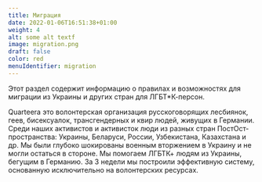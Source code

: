 ```yaml
---
title: Миграция
date: 2022-01-06T16:51:38+01:00
weight: 4
alt: some alt textf
image: migration.png
draft: false
color: red
menuIdentifier: migration
---
```

Этот раздел содержит информацию о правилах и возможностях для миграции из Украины и других стран для ЛГБТ*К-персон.

Quarteera это волонтерская организация русскоговорящих лесбиянок, геев, бисексуалок, трансгендерных и квир людей, живущих в Германии. Среди наших активистов и активисток люди из разных стран ПостОст-пространства: Украины, Беларуси, России, Узбекистана, Казахстана и др. Мы были глубоко шокированы военным вторжением в Украину и не могли остаться в стороне. Мы помогаем ЛГБТК+ людям из Украины, бегущим в Германию. За 3 недели мы построили эффективную систему, основанную исключительно на волонтерских ресурсах. 